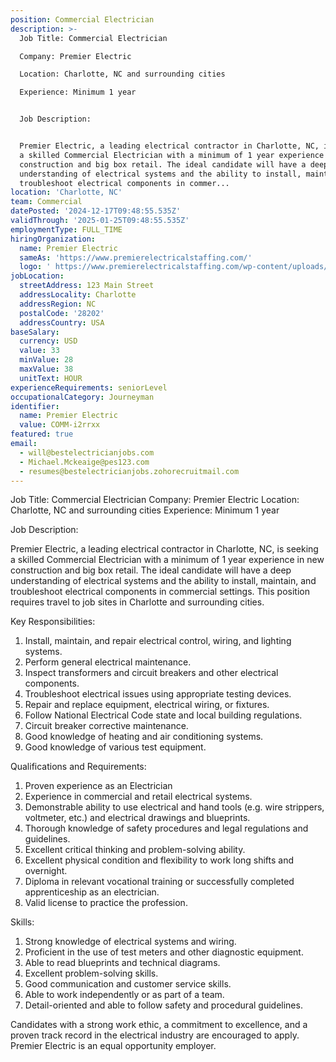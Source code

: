 ```yaml
---
position: Commercial Electrician
description: >-
  Job Title: Commercial Electrician

  Company: Premier Electric

  Location: Charlotte, NC and surrounding cities

  Experience: Minimum 1 year


  Job Description:


  Premier Electric, a leading electrical contractor in Charlotte, NC, is seeking
  a skilled Commercial Electrician with a minimum of 1 year experience in new
  construction and big box retail. The ideal candidate will have a deep
  understanding of electrical systems and the ability to install, maintain, and
  troubleshoot electrical components in commer...
location: 'Charlotte, NC'
team: Commercial
datePosted: '2024-12-17T09:48:55.535Z'
validThrough: '2025-01-25T09:48:55.535Z'
employmentType: FULL_TIME
hiringOrganization:
  name: Premier Electric
  sameAs: 'https://www.premierelectricalstaffing.com/'
  logo: ' https://www.premierelectricalstaffing.com/wp-content/uploads/2020/05/Premier-Electrical-Staffing-logo.png'
jobLocation:
  streetAddress: 123 Main Street
  addressLocality: Charlotte
  addressRegion: NC
  postalCode: '28202'
  addressCountry: USA
baseSalary:
  currency: USD
  value: 33
  minValue: 28
  maxValue: 38
  unitText: HOUR
experienceRequirements: seniorLevel
occupationalCategory: Journeyman
identifier:
  name: Premier Electric
  value: COMM-i2rrxx
featured: true
email:
  - will@bestelectricianjobs.com
  - Michael.Mckeaige@pes123.com
  - resumes@bestelectricianjobs.zohorecruitmail.com
---
```




Job Title: Commercial Electrician
Company: Premier Electric
Location: Charlotte, NC and surrounding cities
Experience: Minimum 1 year

Job Description:

Premier Electric, a leading electrical contractor in Charlotte, NC, is seeking a skilled Commercial Electrician with a minimum of 1 year experience in new construction and big box retail. The ideal candidate will have a deep understanding of electrical systems and the ability to install, maintain, and troubleshoot electrical components in commercial settings. This position requires travel to job sites in Charlotte and surrounding cities.

Key Responsibilities:

1. Install, maintain, and repair electrical control, wiring, and lighting systems.
2. Perform general electrical maintenance.
3. Inspect transformers and circuit breakers and other electrical components.
4. Troubleshoot electrical issues using appropriate testing devices.
5. Repair and replace equipment, electrical wiring, or fixtures.
6. Follow National Electrical Code state and local building regulations.
7. Circuit breaker corrective maintenance.
8. Good knowledge of heating and air conditioning systems.
9. Good knowledge of various test equipment.

Qualifications and Requirements:

1. Proven experience as an Electrician
2. Experience in commercial and retail electrical systems.
3. Demonstrable ability to use electrical and hand tools (e.g. wire strippers, voltmeter, etc.) and electrical drawings and blueprints.
4. Thorough knowledge of safety procedures and legal regulations and guidelines.
5. Excellent critical thinking and problem-solving ability.
6. Excellent physical condition and flexibility to work long shifts and overnight.
7. Diploma in relevant vocational training or successfully completed apprenticeship as an electrician.
8. Valid license to practice the profession.

Skills:

1. Strong knowledge of electrical systems and wiring.
2. Proficient in the use of test meters and other diagnostic equipment.
3. Able to read blueprints and technical diagrams.
4. Excellent problem-solving skills.
5. Good communication and customer service skills.
6. Able to work independently or as part of a team.
7. Detail-oriented and able to follow safety and procedural guidelines.

Candidates with a strong work ethic, a commitment to excellence, and a proven track record in the electrical industry are encouraged to apply. Premier Electric is an equal opportunity employer.
